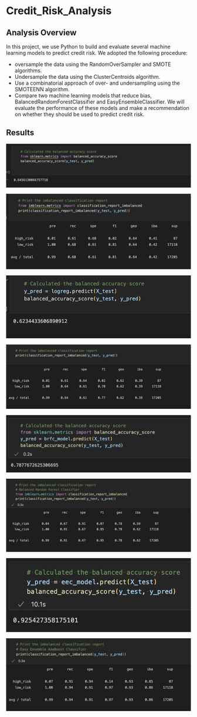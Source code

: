 # Credit_Risk_Analysis

## Analysis Overview

In this project, we use Python to build and evaluate several machine learning models to predict credit risk.
We adopted the following procedure:
- oversample the data using the RandomOverSampler and SMOTE algorithms.
- Undersample the data using the ClusterCentroids algorithm.
- Use a combinatorial approach of over- and undersampling using the SMOTEENN algorithm.
- Compare two machine learning models that reduce bias, BalancedRandomForestClassifier and EasyEnsembleClassifier.
We will evaluate the performance of these models and make a recommendation on whether they should be used to predict credit risk.

## Results

<img src = "Resources/oversampler_1.png"></img>


<img src = "Resources/oversampler_2.png"></img>


<img src = "Resources/smote_1.png"></img>


<img src = "Resources/smote_2.png"></img>


<img src = "Resources/brfc_1.png"></img>


<img src = "Resources/brfc_2.png"></img>

<img src = "Resources/easy_1.png"></img>

<img src = "Resources/easy_2.png"></img>
